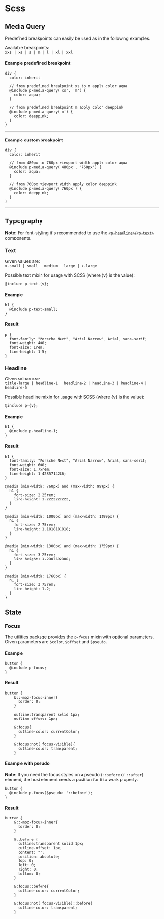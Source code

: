 # Scss

## Media Query
Predefined breakpoints can easily be used as in the following examples.

Available breakpoints:  
`xxs | xs | s | m | l | xl | xxl`

#### Example predefined breakpoint
```
div {
  color: inherit;
  
  // from predefined breakpoint xs to m apply color aqua
  @include p-media-query('xs', 'm') {
    color: aqua;
  }

  // from predefined breakpoint m apply color deeppink
  @include p-media-query('m') {
    color: deeppink;
  }
}
```

---

#### Example custom breakpoint
```
div {
  color: inherit;
  
  // from 480px to 760px viewport width apply color aqua
  @include p-media-query('480px', '760px') {
    color: aqua;
  }

  // from 760px viewport width apply color deeppink
  @include p-media-query('760px') {
    color: deeppink;
  }
}
```

---

## Typography

**Note:** For font-styling it's recommended to use the [`<p-headline>`](#/components/typography#headline)/[`<p-text>`](#/components/typography#text) components.

### Text

Given values are:  
`x-small | small | medium | large | x-large`

Possible text mixin for usage with SCSS (where {v} is the value):
```
@include p-text-{v};
```

#### Example
```
h1 {
  @include p-text-small;
}
```

#### Result
```
p {
  font-family: "Porsche Next", "Arial Narrow", Arial, sans-serif;
  font-weight: 400;
  font-size: 1rem;
  line-height: 1.5;
}
```

### Headline

Given values are:  
`title-large | headline-1 | headline-2 | headline-3 | headline-4 | headline-5`

Possible headline mixin for usage with SCSS (where {v} is the value):
```
@include p-{v};
```

#### Example
```
h1 {
  @include p-headline-1;
}
```

#### Result
```
h1 {
  font-family: "Porsche Next", "Arial Narrow", Arial, sans-serif;
  font-weight: 600;
  font-size: 1.75rem;
  line-height: 1.4285714286;
}

@media (min-width: 760px) and (max-width: 999px) {
  h1 {
    font-size: 2.25rem;
    line-height: 1.2222222222;
  }
}

@media (min-width: 1000px) and (max-width: 1299px) {
  h1 {
    font-size: 2.75rem;
    line-height: 1.1818181818;
  }
}

@media (min-width: 1300px) and (max-width: 1759px) {
  h1 {
    font-size: 3.25rem;
    line-height: 1.2307692308;
  }
}

@media (min-width: 1760px) {
  h1 {
    font-size: 3.75rem;
    line-height: 1.2;
  }
}
```

## State

### Focus

The utilities package provides the `p-focus` mixin with optional parameters.
Given parameters are `$color`, `$offset` and `$pseudo`.

#### Example

```
button {
  @include p-focus;
}
```

#### Result

```
button { 
    &::-moz-focus-inner{ 
      border: 0; 
    }

    outline:transparent solid 1px;
    outline-offset: 1px;

    &:focus{ 
      outline-color: currentColor; 
    }

    &:focus:not(:focus-visible){ 
      outline-color: transparent;
    }
```

#### Example with pseudo

**Note**: If you need the focus styles on a pseudo (`::before` or `::after`) element, 
the host element needs a position for it to work properly.

```
button {
  @include p-focus($pseudo: '::before');
}
```

#### Result

```
button { 
    &::-moz-focus-inner{ 
      border: 0; 
    }
    
    &::before {
      outline:transparent solid 1px;
      outline-offset: 1px;
      content: "";
      position: absolute;
      top: 0;
      left: 0;
      right: 0;
      bottom: 0;
    }

    &:focus::before{ 
      outline-color: currentColor; 
    }

    &:focus:not(:focus-visible)::before{ 
      outline-color: transparent;
    }
```



